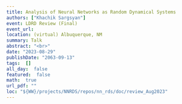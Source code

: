 ```yaml
---
title: Analysis of Neural Networks as Random Dynamical Systems
authors: ["Khachik Sargsyan"]
event: LDRD Review (Final)
event_url: 
location: (virtual) Albuquerque, NM
summary: Talk
abstract: "<br>"
date: "2023-08-29"
publishDate: "2063-09-13"
tags:  []
all_day:  false
featured:  false
math:  true
url_pdf: ""
loc: "${WW}/projects/NNRDS/repos/nn_rds/doc/review_Aug2023"
---
```

